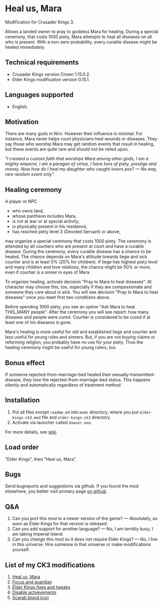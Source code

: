 # Heal us, Mara

Modification for Crusader Kings 3.

Allows a landed owner to pray to goddess Mara for healing. During a special ceremony, that costs 1000 piety, Mara attempts to heal all diseases on all who is present. With a non-zero probability, every curable disease might be healed immediately.

## Technical requirements

* Crusader Kings version Crown 1.15.0.2.
* Elder Kings modification version 0.15.1.

## Languages supported

* English.

## Motivation

There are many gods in Nirn. However their influence is minimal. For instance, Mara never helps court physicians heal wounds or diseases. They say those who worship Mara may get random events that result in healing, but these events are quite rare and should not be relied upon.

*"I created a custom faith that worships Mara among other gods, I am a mighty emperor, I am a paragon of virtue, I have tons of piety, prestige and money. Now how do I heal my daughter who caught lovers pox? — No way, rare random event only".*

## Healing ceremony

A player or NPC

* who owns land,
* whose pantheon includes Mara,
* is not at war or at special activity,
* is physically present in his residence,
* has reached piety level 3 (Devoted Servant) or above,

may organize a special ceremony that costs 1000 piety. The ceremony is attended by all courtiers who are present at court and have a curable disease. During the ceremony, every curable disease has a chance to be healed. The chance depends on Mara's attitude towards liege and sick courtier and is at least 5% (20% for children). If liege has highest piety level and many children and love relations, the chance might be 50% or more, even if courtier is a sinner in eyes of Mara.

To organize healing, activate decision "Pray to Mara to heal diseases". AI character may choose this, too, especially if they are compassionate and someone they care about is sick. You will see decision "Pray to Mara to heal diseases" once you meet first two conditions above.

Before spending 1000 piety, you see an option "Ask Mara to heal THIS_MANY people". After the ceremony you will see report: how many diseases and people were cured. Courtier is considered to be cured if at least one of his diseases is gone.

Mara's healing is more useful for old and established liege and courtier and less useful for young rules and sinners. But, if you are not buying claims or reforming religion, you probably have no use for your piety. Thus the healing ceremony might be useful for young rulers, too.

## Bonus effect

If someone rejected-from-marriage-bed healed their sexually-transmitted-disease, they lose the rejected-from-marriage-bed status. This happens silently and automatically regardless of treatment method.

## Installation

1. Put all files except `readme.md` into `mods` directory, where you put `elder-kings-ck3.mod` file and `elder-kings-ck3` directory.
2. Activate via launcher called `dowser.exe`.

For more details, see [wiki](https://ck3.paradoxwikis.com/Modding#Installing_mods_manually).

## Load order

"Elder Kings", then "Heal us, Mara".

## Bugs

Send bugreports and suggestions via github. If you found the mod elsewhere, you better visit primary page [on github](https://github.com/krisk0/heal_us_mara/).

## Q&A

1. Can you port this mod to a newer version of the game? — Absolutely, as soon as Elder Kings for that version is released.
2. Can you add support for another language? — No, I am terribly busy, I am taking Imperial Island.
3. Can you change this mod so it does not require Elder Kings? — No, I live in this universe. Hire someone in that universe or make modifications yourself.

## List of my CK3 modifications

1. [Heal us, Mara](https://github.com/krisk0/heal_us_mara)
2. [Focus and guardian](https://github.com/krisk0/focus_and_guardian)
3. [Elder Kings fixes and tweaks](https://github.com/krisk0/ek_fixes_and_tweaks)
4. [Disable achievements](https://github.com/krisk0/disable_achievements)
5. [Scarab blood icon](https://github.com/krisk0/scarab_icon)
